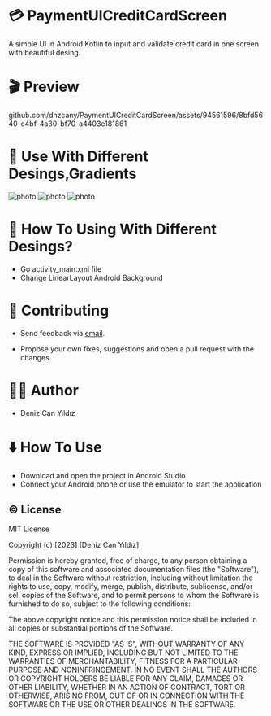 # :credit_card:  PaymentUICreditCardScreen
A simple UI in Android Kotlin to input and validate credit card in one screen with beautiful desing.



# :clapper: Preview

github.com/dnzcany/PaymentUICreditCardScreen/assets/94561596/8bfd5640-c4bf-4a30-bf70-a4403e181861

# :crocodile: Use With Different Desings,Gradients
![photo](https://i.hizliresim.com/rjiwwhz.png) ![photo](https://i.hizliresim.com/1u9wft4.png) ![photo](https://i.hizliresim.com/hl6eleu.png)



# :thinking: How To Using With Different Desings?
- Go activity_main.xml file
- Change LinearLayout Android Background  
                                                          


# :pray: Contributing
- Send feedback via [email](dnzcany@gmail.com).

- Propose your own fixes, suggestions and open a pull request with the changes.

# :technologist: Author
- Deniz Can Yıldız

# :arrow_down: How To Use
- Download and open the project in Android Studio
- Connect your Android phone or use the emulator to start the application

## :copyright: License

MIT License

Copyright (c) [2023] [Deniz Can Yıldız]

Permission is hereby granted, free of charge, to any person obtaining a copy
of this software and associated documentation files (the "Software"), to deal
in the Software without restriction, including without limitation the rights
to use, copy, modify, merge, publish, distribute, sublicense, and/or sell
copies of the Software, and to permit persons to whom the Software is
furnished to do so, subject to the following conditions:

The above copyright notice and this permission notice shall be included in all
copies or substantial portions of the Software.

THE SOFTWARE IS PROVIDED "AS IS", WITHOUT WARRANTY OF ANY KIND, EXPRESS OR
IMPLIED, INCLUDING BUT NOT LIMITED TO THE WARRANTIES OF MERCHANTABILITY,
FITNESS FOR A PARTICULAR PURPOSE AND NONINFRINGEMENT. IN NO EVENT SHALL THE
AUTHORS OR COPYRIGHT HOLDERS BE LIABLE FOR ANY CLAIM, DAMAGES OR OTHER
LIABILITY, WHETHER IN AN ACTION OF CONTRACT, TORT OR OTHERWISE, ARISING FROM,
OUT OF OR IN CONNECTION WITH THE SOFTWARE OR THE USE OR OTHER DEALINGS IN THE
SOFTWARE.
